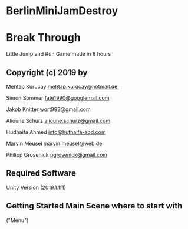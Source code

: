 # BerlinMiniJamDestroy
# Break Through

Little Jump and Run Game made in 8 hours

## Copyright (c) 2019 by 

Mehtap Kurucay <mehtap.kurucay@hotmail.de>,

Simon Sommer <fate1990@googlemail.com>

Jakob Knitter <wort993@gmail.com>

Alioune Schurz <alioune.schurz@gmail.com>

Hudhaifa Ahmed <info@huthaifa-abd.com>

Marvin Meusel <marvin.meusel@web.de>

Philipp Grosenick <pgrosenick@gmail.com>


## Required Software 
Unity Version (2019.1.1f1)

## Getting Started Main Scene where to start with
("Menu")
